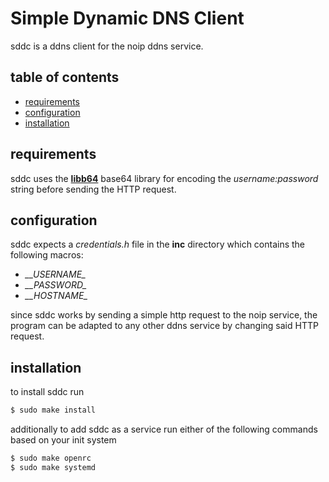 # Simple Dynamic DNS Client

sddc is a ddns client for the noip ddns service.

## table of contents
- [requirements](#requirements)
- [configuration](#configuration)
- [installation](#installation)

## requirements
sddc uses the [**libb64**](https://github.com/libb64/libb64) base64 library for encoding the *username:password* string before sending the HTTP request.

## configuration
sddc expects a *credentials.h* file in the **inc** directory which contains the following macros:
- *\_\_USERNAME\_*
- *\_\_PASSWORD\_*
- *\_\_HOSTNAME\_*

since sddc works by sending a simple http request to the noip service, the program can be adapted to any other ddns service by changing said HTTP request.

## installation
to install sddc run 
```bash
$ sudo make install
```
additionally to add sddc as a service run either of the following commands based on your init system
```bash
$ sudo make openrc
$ sudo make systemd
```
